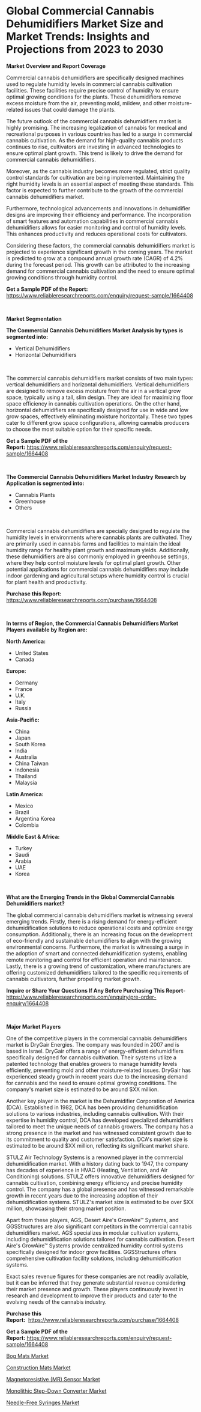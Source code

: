 <p><h1>Global Commercial Cannabis Dehumidifiers Market Size and Market Trends: Insights and Projections from 2023 to 2030</h1></p><p><strong>Market Overview and Report Coverage</strong></p>
<p><p>Commercial cannabis dehumidifiers are specifically designed machines used to regulate humidity levels in commercial cannabis cultivation facilities. These facilities require precise control of humidity to ensure optimal growing conditions for the plants. These dehumidifiers remove excess moisture from the air, preventing mold, mildew, and other moisture-related issues that could damage the plants.</p><p>The future outlook of the commercial cannabis dehumidifiers market is highly promising. The increasing legalization of cannabis for medical and recreational purposes in various countries has led to a surge in commercial cannabis cultivation. As the demand for high-quality cannabis products continues to rise, cultivators are investing in advanced technologies to ensure optimal plant growth. This trend is likely to drive the demand for commercial cannabis dehumidifiers.</p><p>Moreover, as the cannabis industry becomes more regulated, strict quality control standards for cultivation are being implemented. Maintaining the right humidity levels is an essential aspect of meeting these standards. This factor is expected to further contribute to the growth of the commercial cannabis dehumidifiers market.</p><p>Furthermore, technological advancements and innovations in dehumidifier designs are improving their efficiency and performance. The incorporation of smart features and automation capabilities in commercial cannabis dehumidifiers allows for easier monitoring and control of humidity levels. This enhances productivity and reduces operational costs for cultivators.</p><p>Considering these factors, the commercial cannabis dehumidifiers market is projected to experience significant growth in the coming years. The market is predicted to grow at a compound annual growth rate (CAGR) of 4.2% during the forecast period. This growth can be attributed to the increasing demand for commercial cannabis cultivation and the need to ensure optimal growing conditions through humidity control.</p></p>
<p><strong>Get a Sample PDF of the Report:</strong> <a href="https://www.reliableresearchreports.com/enquiry/request-sample/1664408">https://www.reliableresearchreports.com/enquiry/request-sample/1664408</a></p>
<p>&nbsp;</p>
<p><strong>Market Segmentation</strong></p>
<p><strong>The Commercial Cannabis Dehumidifiers Market Analysis by types is segmented into:</strong></p>
<p><ul><li>Vertical Dehumidifiers</li><li>Horizontal Dehumidifiers</li></ul></p>
<p>&nbsp;</p>
<p><p>The commercial cannabis dehumidifiers market consists of two main types: vertical dehumidifiers and horizontal dehumidifiers. Vertical dehumidifiers are designed to remove excess moisture from the air in a vertical grow space, typically using a tall, slim design. They are ideal for maximizing floor space efficiency in cannabis cultivation operations. On the other hand, horizontal dehumidifiers are specifically designed for use in wide and low grow spaces, effectively eliminating moisture horizontally. These two types cater to different grow space configurations, allowing cannabis producers to choose the most suitable option for their specific needs.</p></p>
<p><strong>Get a Sample PDF of the Report:</strong>&nbsp;<a href="https://www.reliableresearchreports.com/enquiry/request-sample/1664408">https://www.reliableresearchreports.com/enquiry/request-sample/1664408</a></p>
<p>&nbsp;</p>
<p><strong>The Commercial Cannabis Dehumidifiers Market Industry Research by Application is segmented into:</strong></p>
<p><ul><li>Cannabis Plants</li><li>Greenhouse</li><li>Others</li></ul></p>
<p>&nbsp;</p>
<p><p>Commercial cannabis dehumidifiers are specially designed to regulate the humidity levels in environments where cannabis plants are cultivated. They are primarily used in cannabis farms and facilities to maintain the ideal humidity range for healthy plant growth and maximum yields. Additionally, these dehumidifiers are also commonly employed in greenhouse settings, where they help control moisture levels for optimal plant growth. Other potential applications for commercial cannabis dehumidifiers may include indoor gardening and agricultural setups where humidity control is crucial for plant health and productivity.</p></p>
<p><strong>Purchase this Report:</strong>&nbsp; <a href="https://www.reliableresearchreports.com/purchase/1664408">https://www.reliableresearchreports.com/purchase/1664408</a></p>
<p>&nbsp;</p>
<p><strong>In terms of Region, the Commercial Cannabis Dehumidifiers Market Players available by Region are:</strong></p>
<p>
    <p> <strong> North America: </strong>
        <ul>
            <li>United States</li>
            <li>Canada</li>
        </ul>
        </p> 
    <p> <strong> Europe: </strong>
        <ul>
            <li>Germany</li>
            <li>France</li>
            <li>U.K.</li>
            <li>Italy</li>
            <li>Russia</li>
        </ul>
        </p> 
    <p> <strong> Asia-Pacific: </strong>
        <ul>
            <li>China</li>
            <li>Japan</li>
            <li>South Korea</li>
            <li>India</li>
            <li>Australia</li>
            <li>China Taiwan</li>
            <li>Indonesia</li>
            <li>Thailand</li>
            <li>Malaysia</li>
        </ul>
        </p> 
    <p> <strong> Latin America: </strong>
        <ul>
            <li>Mexico</li>
            <li>Brazil</li>
            <li>Argentina Korea</li>
            <li>Colombia</li>
        </ul>
        </p> 
    <p> <strong> Middle East & Africa: </strong>
        <ul>
            <li>Turkey</li>
            <li>Saudi</li>
            <li>Arabia</li>
            <li>UAE</li>
            <li>Korea</li>
        </ul>
    </p>
    </p>
<p>&nbsp;</p>
<p><strong>What are the Emerging Trends in the Global Commercial Cannabis Dehumidifiers market?</strong></p>
<p><p>The global commercial cannabis dehumidifiers market is witnessing several emerging trends. Firstly, there is a rising demand for energy-efficient dehumidification solutions to reduce operational costs and optimize energy consumption. Additionally, there is an increasing focus on the development of eco-friendly and sustainable dehumidifiers to align with the growing environmental concerns. Furthermore, the market is witnessing a surge in the adoption of smart and connected dehumidification systems, enabling remote monitoring and control for efficient operation and maintenance. Lastly, there is a growing trend of customization, where manufacturers are offering customized dehumidifiers tailored to the specific requirements of cannabis cultivators, further propelling market growth.</p></p>
<p><strong>Inquire or Share Your Questions If Any Before Purchasing This Report</strong>- <a href="https://www.reliableresearchreports.com/enquiry/pre-order-enquiry/1664408">https://www.reliableresearchreports.com/enquiry/pre-order-enquiry/1664408</a></p>
<p>&nbsp;</p>
<p><strong>Major Market Players</strong></p>
<p><p>One of the competitive players in the commercial cannabis dehumidifiers market is DryGair Energies. The company was founded in 2007 and is based in Israel. DryGair offers a range of energy-efficient dehumidifiers specifically designed for cannabis cultivation. Their systems utilize a patented technology that enables growers to manage humidity levels efficiently, preventing mold and other moisture-related issues. DryGair has experienced steady growth in recent years due to the increasing demand for cannabis and the need to ensure optimal growing conditions. The company's market size is estimated to be around $XX million.</p><p>Another key player in the market is the Dehumidifier Corporation of America (DCA). Established in 1982, DCA has been providing dehumidification solutions to various industries, including cannabis cultivation. With their expertise in humidity control, DCA has developed specialized dehumidifiers tailored to meet the unique needs of cannabis growers. The company has a strong presence in the market and has witnessed consistent growth due to its commitment to quality and customer satisfaction. DCA's market size is estimated to be around $XX million, reflecting its significant market share.</p><p>STULZ Air Technology Systems is a renowned player in the commercial dehumidification market. With a history dating back to 1947, the company has decades of experience in HVAC (Heating, Ventilation, and Air Conditioning) solutions. STULZ offers innovative dehumidifiers designed for cannabis cultivation, combining energy efficiency and precise humidity control. The company has a global presence and has witnessed remarkable growth in recent years due to the increasing adoption of their dehumidification systems. STULZ's market size is estimated to be over $XX million, showcasing their strong market position.</p><p>Apart from these players, AGS, Desert Aire's GrowAire™ Systems, and GGSStructures are also significant competitors in the commercial cannabis dehumidifiers market. AGS specializes in modular cultivation systems, including dehumidification solutions tailored for cannabis cultivation. Desert Aire's GrowAire™ Systems provide centralized humidity control systems specifically designed for indoor grow facilities. GGSStructures offers comprehensive cultivation facility solutions, including dehumidification systems.</p><p>Exact sales revenue figures for these companies are not readily available, but it can be inferred that they generate substantial revenue considering their market presence and growth. These players continuously invest in research and development to improve their products and cater to the evolving needs of the cannabis industry.</p></p>
<p><strong>Purchase this Report:</strong>&nbsp;&nbsp;<a href="https://www.reliableresearchreports.com/purchase/1664408">https://www.reliableresearchreports.com/purchase/1664408</a></p>
<p></p>
<p><strong>Get a Sample PDF of the Report:</strong>&nbsp;<a href="https://www.reliableresearchreports.com/enquiry/request-sample/1664408">https://www.reliableresearchreports.com/enquiry/request-sample/1664408</a></p>
<p><p><a href="https://medium.com/@janbogisich/bog-mats-market-size-growth-forecast-2023-2030-bc9875dd6c1a">Bog Mats Market</a></p><p><a href="https://medium.com/@graycehuels/construction-mats-market-size-growth-forecast-2023-2030-59d199382342">Construction Mats Market</a></p><p><a href="https://www.linkedin.com/pulse/magnetoresistive-mr-sensor-market-size-growth-forecast/">Magnetoresistive (MR) Sensor Market</a></p><p><a href="https://www.linkedin.com/pulse/decoding-monolithic-step-down-converter-market-deep-dive/">Monolithic Step-Down Converter Market</a></p><p><a href="https://github.com/provorikovar/Market-Research-Report-List-1/blob/main/needle-free-syringes-market.md">Needle-Free Syringes Market</a></p></p>